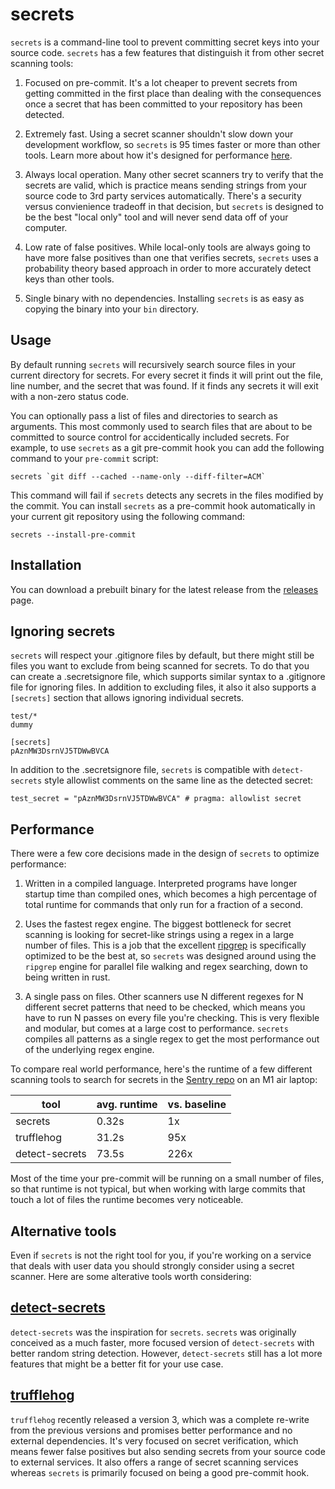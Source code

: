 # secrets

`secrets` is a command-line tool to prevent committing secret keys into your source code. `secrets` has a few features that distinguish it from other secret scanning tools:

1. Focused on pre-commit. It's a lot cheaper to prevent secrets from getting committed in the first place than dealing with the consequences once a secret that has been committed to your repository has been detected.

2. Extremely fast. Using a secret scanner shouldn't slow down your development workflow, so `secrets` is 95 times faster or more than other tools. Learn more about how it's designed for performance [here](#performance).

3. Always local operation. Many other secret scanners try to verify that the secrets are valid, which is practice means sending strings from your source code to 3rd party services automatically. There's a security versus convienience tradeoff in that decision, but `secrets` is designed to be the best "local only" tool and will never send data off of your computer.

4. Low rate of false positives. While local-only tools are always going to have more false positives than one that verifies secrets, `secrets` uses a probability theory based approach in order to more accurately detect keys than other tools.

5. Single binary with no dependencies. Installing `secrets` is as easy as copying the binary into your `bin` directory.

## Usage

By default running `secrets` will recursively search source files in your current directory for secrets. For every secret it finds it will print out the file, line number, and the secret that was found. If it finds any secrets it will exit with a non-zero status code.

You can optionally pass a list of files and directories to search as arguments. This most commonly used to search files that are about to be committed to source control for accidentically included secrets. For example, to use `secrets` as a git pre-commit hook you can add the following command to your `pre-commit` script:

```
secrets `git diff --cached --name-only --diff-filter=ACM`
```

This command will fail if `secrets` detects any secrets in the files modified by the commit. You can install `secrets` as a pre-commit hook automatically in your current git repository using the following command:

```
secrets --install-pre-commit
```

## Installation

You can download a prebuilt binary for the latest release from the [releases](https://github.com/sirwart/secrets/releases) page.

## Ignoring secrets

`secrets` will respect your .gitignore files by default, but there might still be files you want to exclude from being scanned for secrets. To do that you can create a .secretsignore file, which supports similar syntax to a .gitignore file for ignoring files. In addition to excluding files, it also it also supports a `[secrets]` section that allows ignoring individual secrets.

```
test/*
dummy

[secrets]
pAznMW3DsrnVJ5TDWwBVCA
```

In addition to the .secretsignore file, `secrets` is compatible with `detect-secrets` style allowlist comments on the same line as the detected secret:

```
test_secret = "pAznMW3DsrnVJ5TDWwBVCA" # pragma: allowlist secret
```

## Performance

There were a few core decisions made in the design of `secrets` to optimize performance:

1. Written in a compiled language. Interpreted programs have longer startup time than compiled ones, which becomes a high percentage of total runtime for commands that only run for a fraction of a second.

2. Uses the fastest regex engine. The biggest bottleneck for secret scanning is looking for secret-like strings using a regex in a large number of files. This is a job that the excellent [ripgrep](https://github.com/BurntSushi/ripgrep) is specifically optimized to be the best at, so `secrets` was designed around using the `ripgrep` engine for parallel file walking and regex searching, down to being written in rust.

3. A single pass on files. Other scanners use N different regexes for N different secret patterns that need to be checked, which means you have to run N passes on every file you're checking. This is very flexible and modular, but comes at a large cost to performance. `secrets` compiles all patterns as a single regex to get the most performance out of the underlying regex engine.

To compare real world performance, here's the runtime of a few different scanning tools to search for secrets in the [Sentry repo](https://github.com/getsentry/sentry) on an M1 air laptop:

| tool           | avg. runtime | vs. baseline |
| -------------- | ------------ | ------------ |
| secrets        | 0.32s        | 1x           |
| trufflehog     | 31.2s        | 95x          |
| detect-secrets | 73.5s        | 226x         |

Most of the time your pre-commit will be running on a small number of files, so that runtime is not typical, but when working with large commits that touch a lot of files the runtime becomes very noticeable.

## Alternative tools

Even if `secrets` is not the right tool for you, if you're working on a service that deals with user data you should strongly consider using a secret scanner. Here are some alterative tools worth considering:

## [detect-secrets](https://github.com/Yelp/detect-secrets)

`detect-secrets` was the inspiration for `secrets`. `secrets` was originally conceived as a much faster, more focused version of `detect-secrets` with better random string detection. However, `detect-secrets` still has a lot more features that might be a better fit for your use case.

## [trufflehog](https://github.com/trufflesecurity/trufflehog)

`trufflehog` recently released a version 3, which was a complete re-write from the previous versions and promises better performance and no external dependencies. It's very focused on secret verification, which means fewer false positives but also sending secrets from your source code to external services. It also offers a range of secret scanning services whereas `secrets` is primarily focused on being a good pre-commit hook.

